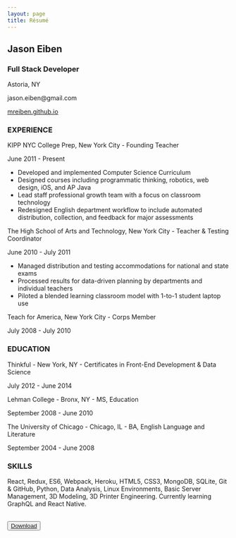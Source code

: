 ```yaml
---
layout: page
title: Résumé
---
```

<div class="paper">
  <h2>Jason Eiben</h2>
  <h3>Full Stack Developer</h3>
  <p>Astoria, NY</p>
  <p>jason.eiben@gmail.com</p>
  <p class="break-below"><a href="http://mreiben.github.io">mreiben.github.io</a></p>

  <h3 class="res-section">EXPERIENCE</h3>

  <p class="res-bold">KIPP NYC College Prep, New York City <span class="res-italic">- Founding Teacher</span></p>
  <p class="res-dates">June 2011 - Present</p>
  <ul class="res-ul">
    <li>Developed and implemented Computer Science Curriculum</li>
    <li>Designed courses including programmatic thinking, robotics, web design, iOS, and AP Java</li>
    <li>Lead staff professional growth team with a focus on classroom technology</li>
    <li>Redesigned English department workflow to include automated distribution, collection, and feedback for major assessments</li>
  </ul>

  <p class="res-bold">The High School of Arts and Technology, New York City <span class="res-italic">- Teacher & Testing Coordinator</span></p>
  <p class="res-dates">June 2010 - July 2011</p>
  <ul class="res-ul">
    <li>Managed distribution and testing accommodations for national and state exams</li>
    <li>Processed results for data-driven planning by departments and individual teachers</li>
    <li>Piloted a blended learning classroom model with 1-to-1 student laptop use</li>
  </ul>

  <p class="res-bold">Teach for America, New York City <span class="res-italic">- Corps Member</span></p>
  <p class="res-dates break-below">July 2008 - July 2010</p>

  <h3 class="res-section">EDUCATION</h3>

  <p class="res-bold">Thinkful - New York, NY <span class="res-italic">- Certificates in Front-End Development & Data Science</span></p>
  <p class="res-dates break-below">July 2012 - June 2014</p>

  <p class="res-bold">Lehman College - Bronx, NY <span class="res-italic">- MS, Education</span></p>
  <p class="res-dates break-below">September 2008 - June 2010</p>

  <p class="res-bold">The University of Chicago - Chicago, IL <span class="res-italic">- BA, English Language and Literature</span></p>
  <p class="res-dates break-below">September 2004 - June 2008</p>

  <h3 class="res-section">SKILLS</h3>
  <p> React, Redux, ES6, Webpack, Heroku, HTML5, CSS3, MongoDB, SQLite, Git & GitHub, Python, Data Analysis, Linux Environments, Basic Server Management, 3D Modeling, 3D Printer Engineering.  Currently learning GraphQL and React Native.</p>
  <br>
  <button class="download">
    <a href="/public/resources/jason-eiben-resume.pdf" download="jason-eiben-resume.pdf">Download</a>
  </button>
</div>
